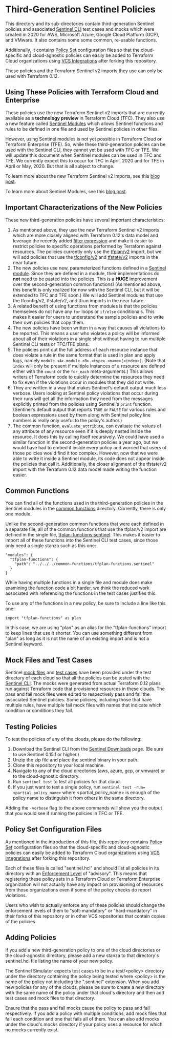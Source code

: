 # Third-Generation Sentinel Policies

This directory and its sub-directories contain third-generation Sentinel policies and associated [Sentinel CLI](https://docs.hashicorp.com/sentinel/intro/getting-started/install) test cases and mocks which were created in 2020 for AWS, Microsoft Azure, Google Cloud Platform (GCP), and VMware. It also contains some some common, re-usable functions.

Additionally, it contains [Policy Set](https://www.terraform.io/docs/cloud/sentinel/manage-policies.html#the-sentinel-hcl-configuration-file) configuration files so that the cloud-specific and cloud-agnostic policies can easily be added to Terraform Cloud organizations using [VCS Integrations](https://www.terraform.io/docs/cloud/vcs/index.html) after forking this repository.

These policies and the Terraform Sentinel v2 imports they use can only be used with Terraform 0.12.

## Using These Policies with Terraform Cloud and Enterprise
These policies use the new Terraform Sentinel v2 imports that are currently available as a **technology preview** in Terraform Cloud (TFC). They also use a new feature called [Sentinel Modules](https://docs.hashicorp.com/sentinel/extending/modules) which allows Sentinel functions and rules to be defined in one file and used by Sentinel policies in other files.

However, using Sentinel modules is not yet possible in Terraform Cloud or Terraform Enterprise (TFE). So, while these third-generation policies can be used with the Sentinel CLI, they cannot yet be used with TFC or TFE. We will update this document when Sentinel modules can be used in TFC and TFE. We currently expect this to occur for TFC in April, 2020 and for TFE in April or May, 2020. But that is all subject to change.

To learn more about the new Terraform Sentinel v2 imports, see this [blog post](https://www.hashicorp.com/blog/terraform-sentinel-v2-imports-now-in-technology-preview).

To learn more about Sentinel Modules, see this [blog post](https://discuss.hashicorp.com/t/sentinel-v0-15-0-introducing-modules/6579).

## Important Characterizations of the New Policies
These new third-generation policies have several important characteristics:
1. As mentioned above, they use the new Terraform Sentinel v2 imports which are more closely aligned with Terraform 0.12's data model and leverage the recently added [filter expression](https://docs.hashicorp.com/sentinel/language/collection-operations/#filter-expression) and make it easier to restrict policies to specific operations performed by Terraform against resources. The policies currently only use the [tfplan/v2](https://www.terraform.io/docs/cloud/sentinel/import/tfplan-v2.html) import, but we will add policies that use the [tfconfig/v2](https://www.terraform.io/docs/cloud/sentinel/import/tfconfig-v2.html) and [tfstate/v2](https://www.terraform.io/docs/cloud/sentinel/import/tfstate-v2.html) imports in the near future.
1. The new policies use new, parameterized functions defined in a [Sentinel module](./common-functions/tfplan-functions.sentinel). Since they are defined in a module, their implementations do **not** need to be pasted into the policies. This is a **HUGE** improvement over the second-generation common functions! (As mentioned above, this benefit is only realized for now with the Sentinel CLI, but it will be extended to TFC and TFE soon.) We will add Sentinel modules that use the tfconfig/v2, tfstate/v2, and tfrun imports in the near future.
1. A related benefit of using functions from modules is that the policies themselves do not have any `for` loops or `if/else` conditionals. This makes it easier for users to understand the sample policies and to write their own policies that copy them.
1. The new policies have been written in a way that causes all violations to be reported. This means a user who violates a policy will be informed about all of their violations in a single shot without having to run multiple Sentinel CLI tests or TFC/TFE plans.
1. The policies print out the full address of each resource instance that does violate a rule in the same format that is used in plan and apply logs, namely `module.<A>.module.<B>.<type>.<name>[<index>]`. (Note that `index` will only be present if multiple instances of a resource are defined either with the `count` or the `for_each` meta-arguments.) This allows writers of Terraform code to quickly determine the resources they need to fix even if the violations occur in modules that they did not write.
1. They are written in a way that makes Sentinel's default output much less verbose. Users looking at Sentinel policy violations that occur during their runs will get all the information they need from the messages explicitly printed from the policies using Sentinel's `print` function. (Sentinel's default output that reports `TRUE` or `FALSE` for various rules and boolean expressions used by them along with Sentinel policy line numbers is really only useful to the policy's author.)
1. The common function, `evaluate_attribute`, can evaluate the values of any attribute of any resource even if it is deeply nested inside the resource. It does this by calling itself recursively. We could have used a similar function in the second-generation policies a year ago, but we would have had to embed it inside every policy and worried that users of those policies would find it too complex. However, now that we were able to write it inside a Sentinel module, its code does not appear inside the policies that call it. Additionally, the closer alignment of the tfstate/v2 import with the Terraform 0.12 data model made writing the function easier.

## Common Functions
You can find all of the functions used in the third-generation policies in the Sentinel modules in the [common functions](./common-functions) directory. Currently, there is only one module.

Unlike the second-generation common functions that were each defined in a separate file, all of the common functions that use the tfplan/v2 import are defined in the single file, [tfplan-functions.sentinel](./common-functions/tfplan-functions.sentinel). This makes it easier to import all of these functions into the Sentinel CLI test cases, since those only need a single stanza such as this one:
```
"modules": {
  "tfplan-functions": {
    "path": "../../../common-functions/tfplan-functions.sentinel"
  }
}
```

While having multiple functions in a single file and module does make examining the function code a bit harder, we think the reduced work associated with referencing the functions in the test cases justifies this.

To use any of the functions in a new policy, be sure to include a line like this one:
```
import "tfplan-functions" as plan
```
In this case, we are using "plan" as an alias for the "tfplan-functions" import to keep lines that use it shorter. You can use something different from "plan" as long as it is not the name of an existing import and is not a Sentinel keyword.

## Mock Files and Test Cases
Sentinel [mock files](https://www.terraform.io/docs/enterprise/sentinel/mock.html) and [test cases](https://docs.hashicorp.com/sentinel/commands/config#test-cases) have been provided under the test directory of each cloud so that all the policies can be tested with the [Sentinel CLI](https://docs.hashicorp.com/sentinel/commands). The mocks were generated from actual Terraform 0.12 plans run against Terraform code that provisioned resources in these clouds. The pass and fail mock files were edited to respectively pass and fail the associated Sentinel policies. Some policies, including those that have multiple rules, have multiple fail mock files with names that indicate which condition or conditions they fail.

## Testing Policies
To test the policies of any of the clouds, please do the following:
1. Download the Sentinel CLI from the [Sentinel Downloads](https://docs.hashicorp.com/sentinel/downloads) page. (Be sure to use Sentinel 0.15.1 or higher.)
1. Unzip the zip file and place the sentinel binary in your path.
1. Clone this repository to your local machine.
1. Navigate to any of the cloud directories (aws, azure, gcp, or vmware) or to the cloud-agnostic directory.
1. Run `sentinel test` to test all policies for that cloud.
1. If you just want to test a single policy, run `sentinel test -run=<partial_policy_name>` where \<partial_policy_name\> is enough of the policy name to distinguish it from others in the same directory.

Adding the `-verbose` flag to the above commands will show you the output that you would see if running the policies in TFC or TFE.

## Policy Set Configuration Files
As mentioned in the introduction of this file, this repository contains [Policy Set](https://www.terraform.io/docs/cloud/sentinel/manage-policies.html#the-sentinel-hcl-configuration-file) configuration files so that the cloud-specific and cloud-agnostic policies can easily be added to Terraform Cloud organizations using [VCS Integrations](https://www.terraform.io/docs/cloud/vcs/index.html) after forking this repository.

Each of these files is called "sentinel.hcl" and should list all policies in its directory with an [Enforcement Level](https://www.terraform.io/docs/cloud/sentinel/manage-policies.html#enforcement-levels) of "advisory". This means that registering these policy sets in a Terraform Cloud or Terraform Enterprise organization will not actually have any impact on provisioning of resources from those organizations even if some of the policy checks do report violations.

Users who wish to actually enforce any of these policies should change the enforcement levels of them to "soft-mandatory" or "hard-mandatory" in their forks of this repository or in other VCS repositories that contain copies of the policies.

## Adding Policies
If you add a new third-generation policy to one of the cloud directories or the cloud-agnostic directory, please add a new stanza to that directory's sentinel.hcl file listing the name of your new policy.

The Sentinel Simulator expects test cases to be in a test/\<policy\> directory under the directory containing the policy being tested where \<policy\> is the name of the policy not including the ".sentinel" extension. When you add new policies for any of the clouds, please be sure to create a new directory with the same name of the policy under that cloud's directory and then add test cases and mock files to that directory.

Ensure that the pass and fail mocks cause the policy to pass and fail respectively. If you add a policy with multiple conditions, add mock files that fail each condition and one that fails all of them. You can also add mocks under the cloud's mocks directory if your policy uses a resource for which no mocks currently exist.
